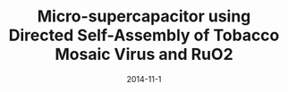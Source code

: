 ---
title: "Micro-supercapacitor using Directed Self-Assembly of Tobacco Mosaic Virus and RuO2"
collection: publications
permalink: /publication/2014-11-1-micro
excerpt: 
date: 2014-11-1
venue: 'American Vacuum Society 61st International Symposium'
paperurl: 
citation: 'M.Gnerlich, E. Tolstaya,J.N. Culver, D.Ketchum, and R. Ghodssi,”Solid Micro-supercapacitor using Directed Self-Assembly of Tobacco Mosaic Virus and RuO2,”American Vacuum Society 61st International Symposium, November 9-14, 2014.'
---